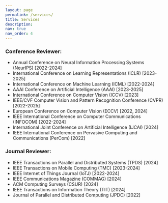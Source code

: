 ```yaml
---
layout: page
permalink: /services/
title: Services
description:
nav: true
nav_order: 4
---
```


### Conference Reviewer:  
* Annual Conference on Neural Information Processing Systems (NeurIPS) [2022-2024]  
* International Conference on Learning Representations (ICLR) [2023-2025]  
* International Conference on Machine Learning (ICML) [2022-2024]  
* AAAI Conference on Artificial Intelligence (AAAI) [2023-2025]  
* International Conference on Computer Vision (ICCV) [2023]  
* IEEE/CVF Computer Vision and Pattern Recognition Conference (CVPR) [2022-2025]  
* European Conference on Computer Vision (ECCV) [2022, 2024]  
* IEEE International Conference on Computer Communications (INFOCOM) [2022-2024]  
* International Joint Conference on Artificial Intelligence (IJCAI) [2024]  
* IEEE International Conference on Pervasive Computing and Communications (PerCom) [2022]  

### Journal Reviewer:  
* IEEE Transactions on Parallel and Distributed Systems (TPDS) [2024]  
* IEEE Transactions on Mobile Computing (TMC) [2023-2024]  
* IEEE Internet of Things Journal (IoTJ) [2022-2024]  
* IEEE Communications Magazine (COMMAG) [2024]  
* ACM Computing Surveys (CSUR) [2024]  
* IEEE Transactions on Information Theory (TIT) [2024]  
* Journal of Parallel and Distributed Computing (JPDC) [2022]   
